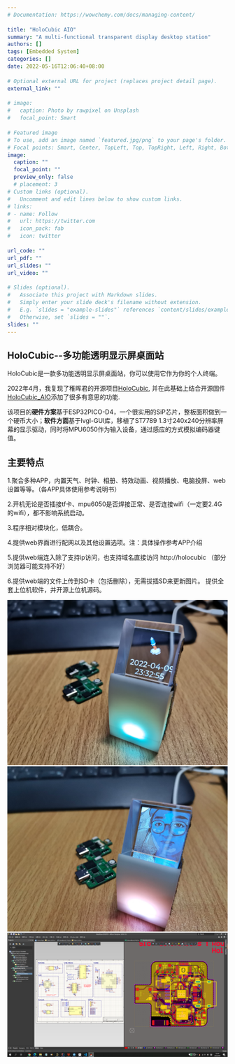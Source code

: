 ```yaml
---
# Documentation: https://wowchemy.com/docs/managing-content/

title: "HoloCubic AIO"
summary: "A multi-functional transparent display desktop station"
authors: []
tags: [Embedded System]
categories: []
date: 2022-05-16T12:06:40+08:00

# Optional external URL for project (replaces project detail page).
external_link: ""

# image:
#   caption: Photo by rawpixel on Unsplash
#   focal_point: Smart

# Featured image
# To use, add an image named `featured.jpg/png` to your page's folder.
# Focal points: Smart, Center, TopLeft, Top, TopRight, Left, Right, BottomLeft, Bottom, BottomRight.
image:
  caption: ""
  focal_point: ""
  preview_only: false
  # placement: 3
# Custom links (optional).
#   Uncomment and edit lines below to show custom links.
# links:
# - name: Follow
#   url: https://twitter.com
#   icon_pack: fab
#   icon: twitter

url_code: ""
url_pdf: ""
url_slides: ""
url_video: ""

# Slides (optional).
#   Associate this project with Markdown slides.
#   Simply enter your slide deck's filename without extension.
#   E.g. `slides = "example-slides"` references `content/slides/example-slides.md`.
#   Otherwise, set `slides = ""`.
slides: ""
---
```

## **HoloCubic--多功能透明显示屏桌面站**
HoloCubic是一款多功能透明显示屏桌面站，你可以使用它作为你的个人终端。

2022年4月，我复现了稚晖君的开源项目[HoloCubic](https://gitee.com/peng_zhihui/HoloCubic), 并在此基础上结合开源固件[HoloCubic_AIO](https://gitee.com/ClimbSnailQ/HoloCubic_AIO)添加了很多有意思的功能.

该项目的**硬件方案**基于ESP32PICO-D4，一个很实用的SiP芯片，整板面积做到一个硬币大小；**软件方面**基于lvgl-GUI库，移植了ST7789 1.3寸240x240分辨率屏幕的显示驱动，同时将MPU6050作为输入设备，通过感应的方式模拟编码器键值。


## **主要特点**
1.聚合多种APP，内置天气、时钟、相册、特效动画、视频播放、电脑投屏、web设置等等。（各APP具体使用参考说明书）

2.开机无论是否插接tf卡、mpu6050是否焊接正常、是否连接wifi（一定要2.4G的wifi），都不影响系统启动。

3.程序相对模块化，低耦合。

4.提供web界面进行配网以及其他设置选项。注：具体操作参考APP介绍

5.提供web端连入除了支持ip访问，也支持域名直接访问 http://holocubic （部分浏览器可能支持不好）

6.提供web端的文件上传到SD卡（包括删除），无需拔插SD来更新图片。
提供全套上位机软件，并开源上位机源码。 


<!-- 2021年10月，全国机器人锦标赛, 斩获国家级一等奖多项。

2021年11月，中国机器人及人工智能大赛, 国家级一等奖一项。 -->
![img1](img/img1.png)
![img2](img/img2.png)
![img3](img/img3.png)



